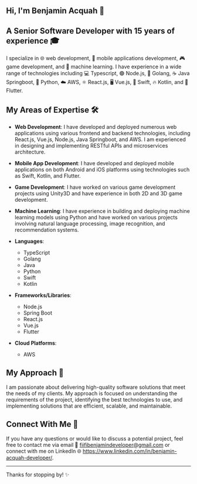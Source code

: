 ## Hi, I'm Benjamin Acquah 🚀

## A Senior Software Developer with 15 years of experience 🎓

I specialize in 🌐 web development, 📱 mobile applications development, 🎮 game development, and 🧠 machine learning. I have experience in a wide range of technologies including 💻 Typescript, 🟢 Node.js, 🐹 Golang, ☕ Java Springboot, 🐍 Python, ☁️ AWS, ⚛️ React.js, 🖥️ Vue.js, 🍎 Swift, 🔥 Kotlin, and 🦋 Flutter.

## My Areas of Expertise 🛠️

- **Web Development**: I have developed and deployed numerous web applications using various frontend and backend technologies, including React.js, Vue.js, Node.js, Java Springboot, and AWS. I am experienced in designing and implementing RESTful APIs and microservices architecture.
- **Mobile App Development**: I have developed and deployed mobile applications on both Android and iOS platforms using technologies such as Swift, Kotlin, and Flutter.
- **Game Development**: I have worked on various game development projects using Unity3D and have experience in both 2D and 3D game development.
- **Machine Learning**: I have experience in building and deploying machine learning models using Python and have worked on various projects involving natural language processing, image recognition, and recommendation systems.

- **Languages**: 
  - TypeScript
  - Golang
  - Java
  - Python
  - Swift
  - Kotlin

- **Frameworks/Libraries**:
  - Node.js
  - Spring Boot
  - React.js
  - Vue.js
  - Flutter

- **Cloud Platforms**:
  - AWS
  
## My Approach 🧐

I am passionate about delivering high-quality software solutions that meet the needs of my clients. My approach is focused on understanding the requirements of the project, identifying the best technologies to use, and implementing solutions that are efficient, scalable, and maintainable.

## Connect With Me 🤝

If you have any questions or would like to discuss a potential project, feel free to contact me via email 📧 fiifibenjamindeveloper@gmail.com or connect with me on LinkedIn 🌐 https://www.linkedin.com/in/benjamin-acquah-developer/.

---

Thanks for stopping by! ✨
